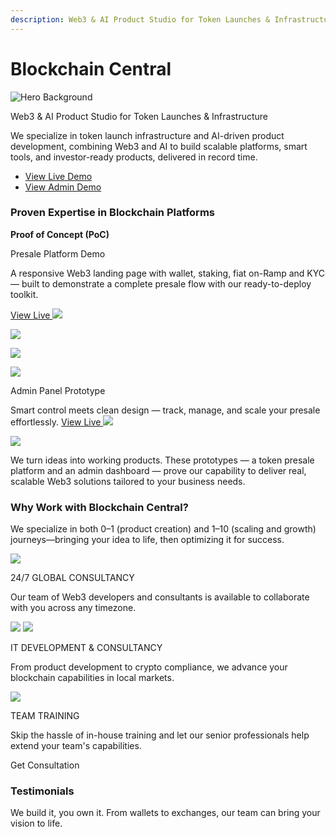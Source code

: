 ```yaml
---
description: Web3 & AI Product Studio for Token Launches & Infrastructure
---
```


# Blockchain Central

![Hero Background](<.gitbook/assets/hero_bg main.png>)

Web3 & AI Product Studio for Token Launches & Infrastructure

We specialize in token launch infrastructure and AI-driven product development, combining Web3 and AI to build scalable platforms, smart tools, and investor-ready products, delivered in record time.

* [View Live Demo](https://web3payhub.io/)
* [View Admin Demo](https://admin.web3payhub.io/)

### Proven Expertise in Blockchain Platforms

**Proof of Concept (PoC)**

Presale Platform Demo

A responsive Web3 landing page with wallet, staking, fiat on-Ramp and KYC — built to demonstrate a complete presale flow with our ready-to-deploy toolkit.

[View Live ![](.gitbook/assets/arrow__right.svg)](https://web3payhub.io/)

![](<.gitbook/assets/laptop_cf compressed.png>)

![](<.gitbook/assets/mobile_cf compressed.png>)

![](<.gitbook/assets/laptop_admin compressed.png>)

Admin Panel Prototype

Smart control meets clean design — track, manage, and scale your presale effortlessly. [View Live ![](.gitbook/assets/arrow__right.svg)](https://admin.web3payhub.io/)

![](<.gitbook/assets/mobile_admin compressed.png>)

We turn ideas into working products. These prototypes — a token presale platform and an admin dashboard — prove our capability to deliver real, scalable Web3 solutions tailored to your business needs.

### Why Work with Blockchain Central?

We specialize in both 0–1 (product creation) and 1–10 (scaling and growth) journeys—bringing your idea to life, then optimizing it for success.

![](<.gitbook/assets/bc icon.svg>)

24/7 GLOBAL CONSULTANCY

Our team of Web3 developers and consultants is available to collaborate with you across any timezone.

![](<.gitbook/assets/code folder.svg>) ![](.gitbook/assets/cloud.svg)

IT DEVELOPMENT & CONSULTANCY

From product development to crypto compliance, we advance your blockchain capabilities in local markets.

![](.gitbook/assets/solar.svg)

TEAM TRAINING

Skip the hassle of in-house training and let our senior professionals help extend your team's capabilities.

Get Consultation

### Testimonials

We build it, you own it. From wallets to exchanges, our team can bring your vision to life.
